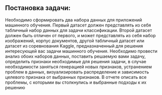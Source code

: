## Постановка задачи:
Необходимо сформировать два набора данных для приложений машинного
обучения. Первый датасет должен представлять из себя табличный набор данных для
задачи классификации. Второй датасет должен быть отличен от первого, и может
представлять из себя набор изображений, корпус документов, другой табличный
датасет или датасет из соревнования Kaggle, предназначенный для решения
интересующей вас задачи машинного обучения. Необходимо провести анализ обоих
наборов данных, поставить решаемую вами задачу, определить признаки необходимые
для решения задачи, в случае необходимости заняться генерацией новых признаков,
устранением проблем в данных, визуализировать распределение и зависимость
целевого признака от выбранных признаков. В отчете описать все проблемы, с
которыми вы столкнулись и выбранные подходы к их решению
